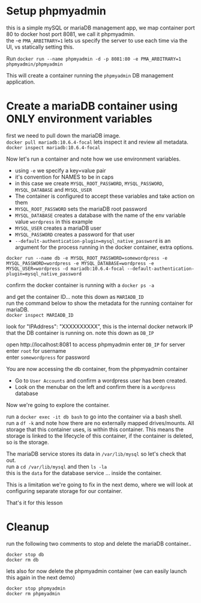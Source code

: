
# Setup phpmyadmin
this is a simple mySQL or mariaDB management app, we map container port 80 to docker host port 8081, we call it phpmyadmin.  
the -e `PMA_ARBITRARY=1` lets us specify the server to use each time via the UI, vs statically setting this.  

Run
```docker run --name phpmyadmin -d -p 8081:80 -e PMA_ARBITRARY=1 phpmyadmin/phpmyadmin```

This will create a container running the `phpmyadmin` DB management application.  

# Create a mariaDB container using ONLY environment variables

first we need to pull down the mariaDB image.  
```docker pull mariadb:10.6.4-focal```
lets inspect it and review all metadata.  
```docker inspect mariadb:10.6.4-focal```

Now let's run a container and note how we use environment variables.  

- using `-e` we specify a key=value pair
- it's convention for NAMES to be in caps
- in this case we create `MYSQL_ROOT_PASSWORD`, `MYSQL_PASSWORD`, `MYSQL_DATABASE` and `MYSQL_USER`
- The container is configured to accept these variables and take action on them
- `MYSQL_ROOT_PASSWORD` sets the mariaDB root password
- `MYSQL_DATABASE` creates a database with the name of the env variable value `wordpress` in this example
- `MYSQL_USER` creates a mariaDB user
- `MYSQL_PASSWORD` creates a password for that user
- `--default-authentication-plugin=mysql_native_password` is an argument for the process running in the docker container, extra options. 
  
```docker run --name db -e MYSQL_ROOT_PASSWORD=somewordpress -e MYSQL_PASSWORD=wordpress -e MYSQL_DATABASE=wordpress -e MYSQL_USER=wordpress -d mariadb:10.6.4-focal --default-authentication-plugin=mysql_native_password```

confirm the docker container is running with a 
```docker ps -a```

and get the container ID... note this down as `MARIADB_ID`  
run the command below to show the metadata for the running container for mariaDB.  
```docker inspect MARIADB_ID ```


look for "IPAddress": "XXXXXXXXXX", this is the internal docker network IP that the DB container is running on. note this down as `DB_IP`  

open http://localhost:8081 to access phpmyadmin
enter `DB_IP` for server  
enter `root` for username  
enter `somewordpress` for password  

You are now accessing the db container, from the phpmyadmin container

- Go to `User Accounts` and confirm a wordpress user has been created.
- Look on the menubar on the left and confirm there is a `wordpress` database

Now we're going to explore the container.  

run a ```docker exec -it db bash``` to go into the container via a bash shell.  
run a ```df -k``` and note how there are no externally mapped drives/mounts. All storage that this container uses, is within this container. 
This means the storage is linked to the lifecycle of this container, if the container is deleted, so is the storage.  

The mariaDB service stores its data in `/var/lib/mysql` so let's check that out.  
run a ```cd /var/lib/mysql``` and then ```ls -la```  
this is the `data` for the database service ... inside the container.

This is a limitation we're going to fix in the next demo, where we will look at configuring separate storage for our container.  

That's it for this lesson

# Cleanup

run the following two comments to stop and delete the mariaDB container..  

```
docker stop db
docker rm db
```

lets also for now delete the phpmyadmin container (we can easily launch this again in the next demo)

```
docker stop phpmyadmin
docker rm phpmyadmin
```


